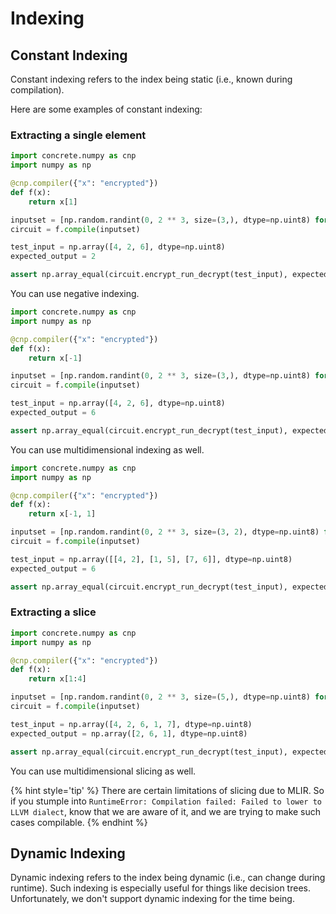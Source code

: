 # Indexing

## Constant Indexing

Constant indexing refers to the index being static (i.e., known during compilation).

Here are some examples of constant indexing:

### Extracting a single element

```python
import concrete.numpy as cnp
import numpy as np

@cnp.compiler({"x": "encrypted"})
def f(x):
    return x[1]

inputset = [np.random.randint(0, 2 ** 3, size=(3,), dtype=np.uint8) for _ in range(10)]
circuit = f.compile(inputset)

test_input = np.array([4, 2, 6], dtype=np.uint8)
expected_output = 2

assert np.array_equal(circuit.encrypt_run_decrypt(test_input), expected_output)
```

You can use negative indexing.

```python
import concrete.numpy as cnp
import numpy as np

@cnp.compiler({"x": "encrypted"})
def f(x):
    return x[-1]

inputset = [np.random.randint(0, 2 ** 3, size=(3,), dtype=np.uint8) for _ in range(10)]
circuit = f.compile(inputset)

test_input = np.array([4, 2, 6], dtype=np.uint8)
expected_output = 6

assert np.array_equal(circuit.encrypt_run_decrypt(test_input), expected_output)
```

You can use multidimensional indexing as well.

```python
import concrete.numpy as cnp
import numpy as np

@cnp.compiler({"x": "encrypted"})
def f(x):
    return x[-1, 1]

inputset = [np.random.randint(0, 2 ** 3, size=(3, 2), dtype=np.uint8) for _ in range(10)]
circuit = f.compile(inputset)

test_input = np.array([[4, 2], [1, 5], [7, 6]], dtype=np.uint8)
expected_output = 6

assert np.array_equal(circuit.encrypt_run_decrypt(test_input), expected_output)
```

### Extracting a slice

```python
import concrete.numpy as cnp
import numpy as np

@cnp.compiler({"x": "encrypted"})
def f(x):
    return x[1:4]

inputset = [np.random.randint(0, 2 ** 3, size=(5,), dtype=np.uint8) for _ in range(10)]
circuit = f.compile(inputset)

test_input = np.array([4, 2, 6, 1, 7], dtype=np.uint8)
expected_output = np.array([2, 6, 1], dtype=np.uint8)

assert np.array_equal(circuit.encrypt_run_decrypt(test_input), expected_output)
```

You can use multidimensional slicing as well.

{% hint style='tip' %}
There are certain limitations of slicing due to MLIR. So if you stumple into `RuntimeError: Compilation failed: Failed to lower to LLVM dialect`, know that we are aware of it, and we are trying to make such cases compilable.
{% endhint %}

## Dynamic Indexing

Dynamic indexing refers to the index being dynamic (i.e., can change during runtime).
Such indexing is especially useful for things like decision trees.
Unfortunately, we don't support dynamic indexing for the time being.
